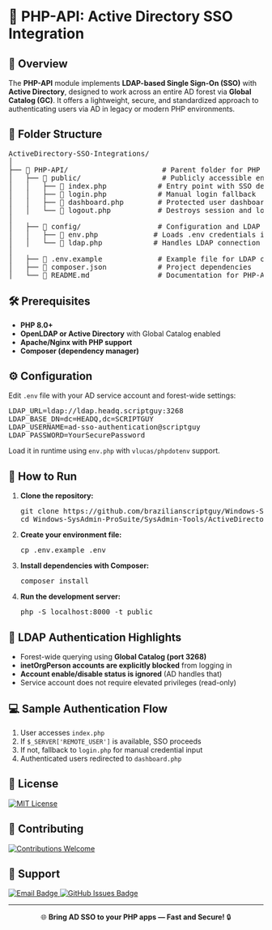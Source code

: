 <h1>🔹 PHP-API: Active Directory SSO Integration</h1>

<h2>📌 Overview</h2>
<p>
  The <strong>PHP-API</strong> module implements <strong>LDAP-based Single Sign-On (SSO)</strong> with 
  <strong>Active Directory</strong>, designed to work across an entire AD forest via <strong>Global Catalog (GC)</strong>. 
  It offers a lightweight, secure, and standardized approach to authenticating users via AD in legacy or modern PHP environments.
</p>

<h2>📁 Folder Structure</h2>
<pre>
ActiveDirectory-SSO-Integrations/
│
├── 📂 PHP-API/                      # Parent folder for PHP API integration
│   ├── 📂 public/                   # Publicly accessible endpoints
│   │   ├── 📜 index.php            # Entry point with SSO detection via $_SERVER['REMOTE_USER']
│   │   ├── 📜 login.php            # Manual login fallback
│   │   ├── 📜 dashboard.php        # Protected user dashboard
│   │   └── 📜 logout.php           # Destroys session and logs out
│
│   ├── 📂 config/                  # Configuration and LDAP logic
│   │   ├── 📜 env.php             # Loads .env credentials into runtime
│   │   └── 📜 ldap.php            # Handles LDAP connection and authentication
│
│   ├── 📜 .env.example             # Example file for LDAP credentials
│   ├── 📜 composer.json            # Project dependencies
│   └── 📜 README.md                # Documentation for PHP-API integration
</pre>

<h2>🛠️ Prerequisites</h2>
<ul>
  <li><strong>PHP 8.0+</strong></li>
  <li><strong>OpenLDAP or Active Directory</strong> with Global Catalog enabled</li>
  <li><strong>Apache/Nginx with PHP support</strong></li>
  <li><strong>Composer (dependency manager)</strong></li>
</ul>

<h2>⚙️ Configuration</h2>
<p>Edit <code>.env</code> file with your AD service account and forest-wide settings:</p>

<pre>
LDAP_URL=ldap://ldap.headq.scriptguy:3268
LDAP_BASE_DN=dc=HEADQ,dc=SCRIPTGUY
LDAP_USERNAME=ad-sso-authentication@scriptguy
LDAP_PASSWORD=YourSecurePassword
</pre>

<p>Load it in runtime using <code>env.php</code> with <code>vlucas/phpdotenv</code> support.</p>

<h2>🚀 How to Run</h2>
<ol>
  <li><strong>Clone the repository:</strong>
    <pre>git clone https://github.com/brazilianscriptguy/Windows-SysAdmin-ProSuite.git
cd Windows-SysAdmin-ProSuite/SysAdmin-Tools/ActiveDirectory-SSO-Integrations/PHP-API</pre>
  </li>
  <li><strong>Create your environment file:</strong>
    <pre>cp .env.example .env</pre>
  </li>
  <li><strong>Install dependencies with Composer:</strong>
    <pre>composer install</pre>
  </li>
  <li><strong>Run the development server:</strong>
    <pre>php -S localhost:8000 -t public</pre>
  </li>
</ol>

<h2>🔐 LDAP Authentication Highlights</h2>
<ul>
  <li>Forest-wide querying using <strong>Global Catalog (port 3268)</strong></li>
  <li><strong>inetOrgPerson accounts are explicitly blocked</strong> from logging in</li>
  <li><strong>Account enable/disable status is ignored</strong> (AD handles that)</li>
  <li>Service account does not require elevated privileges (read-only)</li>
</ul>

<h2>💻 Sample Authentication Flow</h2>
<ol>
  <li>User accesses <code>index.php</code></li>
  <li>If <code>$_SERVER['REMOTE_USER']</code> is available, SSO proceeds</li>
  <li>If not, fallback to <code>login.php</code> for manual credential input</li>
  <li>Authenticated users redirected to <code>dashboard.php</code></li>
</ol>

<h2>📜 License</h2>
<p>
  <a href="https://github.com/brazilianscriptguy/Windows-SysAdmin-ProSuite/blob/main/.github/LICENSE" target="_blank">
    <img src="https://img.shields.io/badge/License-MIT-blue.svg?style=for-the-badge" alt="MIT License">
  </a>
</p>

<h2>🤝 Contributing</h2>
<p>
  <a href="https://github.com/brazilianscriptguy/Windows-SysAdmin-ProSuite/blob/main/.github/CONTRIBUTING.md" target="_blank">
    <img src="https://img.shields.io/badge/Contributions-Welcome-brightgreen?style=for-the-badge" alt="Contributions Welcome">
  </a>
</p>

<h2>📩 Support</h2>
<p>
  <a href="mailto:luizhamilton.lhr@gmail.com" target="_blank">
    <img src="https://img.shields.io/badge/Email-luizhamilton.lhr@gmail.com-D14836?style=for-the-badge&logo=gmail" alt="Email Badge">
  </a>
  <a href="https://github.com/brazilianscriptguy/Windows-SysAdmin-ProSuite/blob/main/.github/BUG_REPORT.md" target="_blank">
    <img src="https://img.shields.io/badge/GitHub%20Issues-Report%20Here-blue?style=for-the-badge&logo=github" alt="GitHub Issues Badge">
  </a>
</p>

<hr>

<p align="center">🌐 <strong>Bring AD SSO to your PHP apps — Fast and Secure!</strong> 🔒</p>

